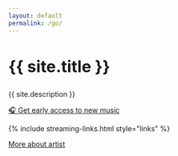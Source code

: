 ```yaml
---
layout: default
permalink: /go/
---
```


<section class="section links-page">
  <h1 style="font-size:2rem;">{{ site.title }}</h1>
  <p class="tag">{{ site.description }}</p>
  
  <!-- Mailing list signup button -->
  <div class="mailing-list-cta">
    <a class="ml-onclick-form cta-button" href="javascript:void(0)" onclick="ml('show', 'R2ISyG', true)">
      🎧 Get early access to new music
    </a>
  </div>
  
  {% include streaming-links.html style="links" %}
  
  <div class="more-info">
    <a href="{{ '/' | relative_url }}">More about artist</a>
  </div>
</section>